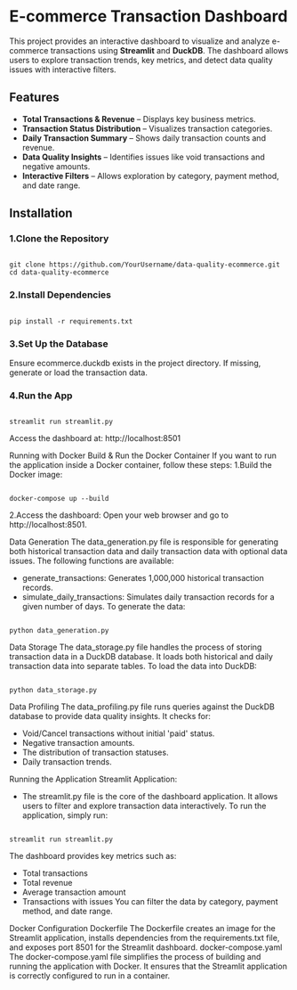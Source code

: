# E-commerce Transaction Dashboard

This project provides an interactive dashboard to visualize and analyze e-commerce transactions using **Streamlit** and **DuckDB**. The dashboard allows users to explore transaction trends, key metrics, and detect data quality issues with interactive filters.

## Features
- **Total Transactions & Revenue** – Displays key business metrics.
- **Transaction Status Distribution** – Visualizes transaction categories.
- **Daily Transaction Summary** – Shows daily transaction counts and revenue.
- **Data Quality Insights** – Identifies issues like void transactions and negative amounts.
- **Interactive Filters** – Allows exploration by category, payment method, and date range.

## Installation
### 1.Clone the Repository
<pre><code>
git clone https://github.com/YourUsername/data-quality-ecommerce.git
cd data-quality-ecommerce
</code></pre>

### 2.Install Dependencies
<pre><code>
pip install -r requirements.txt
</code></pre>
  
### 3.Set Up the Database
Ensure ecommerce.duckdb exists in the project directory. If missing, generate or load the transaction data.

### 4.Run the App
<pre><code>
streamlit run streamlit.py
</code></pre>
Access the dashboard at: http://localhost:8501

Running with Docker
Build & Run the Docker Container
If you want to run the application inside a Docker container, follow these steps:
1.Build the Docker image:
<pre><code>
docker-compose up --build
</code></pre>
2.Access the dashboard: Open your web browser and go to http://localhost:8501.

Data Generation
The data_generation.py file is responsible for generating both historical transaction data and daily transaction data with optional data issues. The following functions are available:
- generate_transactions: Generates 1,000,000 historical transaction records.
- simulate_daily_transactions: Simulates daily transaction records for a given number of days.
To generate the data:
<pre><code>
python data_generation.py
</code></pre>

Data Storage
The data_storage.py file handles the process of storing transaction data in a DuckDB database. It loads both historical and daily transaction data into separate tables.
To load the data into DuckDB:
<pre><code>
python data_storage.py
</code></pre>
  
Data Profiling
The data_profiling.py file runs queries against the DuckDB database to provide data quality insights. It checks for:
- Void/Cancel transactions without initial 'paid' status.
- Negative transaction amounts.
- The distribution of transaction statuses.
- Daily transaction trends.

Running the Application
Streamlit Application:
- The streamlit.py file is the core of the dashboard application. It allows users to filter and explore transaction data interactively.
To run the application, simply run:
<pre><code>
streamlit run streamlit.py
</code></pre>
The dashboard provides key metrics such as:
- Total transactions
- Total revenue
- Average transaction amount
- Transactions with issues
You can filter the data by category, payment method, and date range.

Docker Configuration
Dockerfile
The Dockerfile creates an image for the Streamlit application, installs dependencies from the requirements.txt file, and exposes port 8501 for the Streamlit dashboard.
docker-compose.yaml
The docker-compose.yaml file simplifies the process of building and running the application with Docker. It ensures that the Streamlit application is correctly configured to run in a container.
